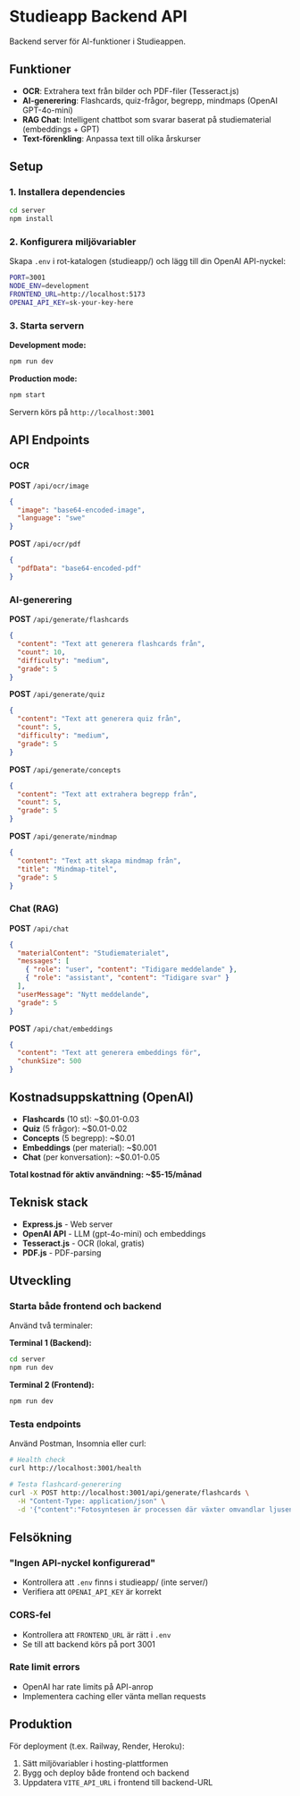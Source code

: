# Studieapp Backend API

Backend server för AI-funktioner i Studieappen.

## Funktioner

- **OCR**: Extrahera text från bilder och PDF-filer (Tesseract.js)
- **AI-generering**: Flashcards, quiz-frågor, begrepp, mindmaps (OpenAI GPT-4o-mini)
- **RAG Chat**: Intelligent chattbot som svarar baserat på studiematerial (embeddings + GPT)
- **Text-förenkling**: Anpassa text till olika årskurser

## Setup

### 1. Installera dependencies

```bash
cd server
npm install
```

### 2. Konfigurera miljövariabler

Skapa `.env` i rot-katalogen (studieapp/) och lägg till din OpenAI API-nyckel:

```bash
PORT=3001
NODE_ENV=development
FRONTEND_URL=http://localhost:5173
OPENAI_API_KEY=sk-your-key-here
```

### 3. Starta servern

**Development mode:**
```bash
npm run dev
```

**Production mode:**
```bash
npm start
```

Servern körs på `http://localhost:3001`

## API Endpoints

### OCR

**POST** `/api/ocr/image`
```json
{
  "image": "base64-encoded-image",
  "language": "swe"
}
```

**POST** `/api/ocr/pdf`
```json
{
  "pdfData": "base64-encoded-pdf"
}
```

### AI-generering

**POST** `/api/generate/flashcards`
```json
{
  "content": "Text att generera flashcards från",
  "count": 10,
  "difficulty": "medium",
  "grade": 5
}
```

**POST** `/api/generate/quiz`
```json
{
  "content": "Text att generera quiz från",
  "count": 5,
  "difficulty": "medium",
  "grade": 5
}
```

**POST** `/api/generate/concepts`
```json
{
  "content": "Text att extrahera begrepp från",
  "count": 5,
  "grade": 5
}
```

**POST** `/api/generate/mindmap`
```json
{
  "content": "Text att skapa mindmap från",
  "title": "Mindmap-titel",
  "grade": 5
}
```

### Chat (RAG)

**POST** `/api/chat`
```json
{
  "materialContent": "Studiematerialet",
  "messages": [
    { "role": "user", "content": "Tidigare meddelande" },
    { "role": "assistant", "content": "Tidigare svar" }
  ],
  "userMessage": "Nytt meddelande",
  "grade": 5
}
```

**POST** `/api/chat/embeddings`
```json
{
  "content": "Text att generera embeddings för",
  "chunkSize": 500
}
```

## Kostnadsuppskattning (OpenAI)

- **Flashcards** (10 st): ~$0.01-0.03
- **Quiz** (5 frågor): ~$0.01-0.02
- **Concepts** (5 begrepp): ~$0.01
- **Embeddings** (per material): ~$0.001
- **Chat** (per konversation): ~$0.01-0.05

**Total kostnad för aktiv användning: ~$5-15/månad**

## Teknisk stack

- **Express.js** - Web server
- **OpenAI API** - LLM (gpt-4o-mini) och embeddings
- **Tesseract.js** - OCR (lokal, gratis)
- **PDF.js** - PDF-parsing

## Utveckling

### Starta både frontend och backend

Använd två terminaler:

**Terminal 1 (Backend):**
```bash
cd server
npm run dev
```

**Terminal 2 (Frontend):**
```bash
npm run dev
```

### Testa endpoints

Använd Postman, Insomnia eller curl:

```bash
# Health check
curl http://localhost:3001/health

# Testa flashcard-generering
curl -X POST http://localhost:3001/api/generate/flashcards \
  -H "Content-Type: application/json" \
  -d '{"content":"Fotosyntesen är processen där växter omvandlar ljusenergi till kemisk energi.","count":3,"grade":5}'
```

## Felsökning

### "Ingen API-nyckel konfigurerad"
- Kontrollera att `.env` finns i studieapp/ (inte server/)
- Verifiera att `OPENAI_API_KEY` är korrekt

### CORS-fel
- Kontrollera att `FRONTEND_URL` är rätt i `.env`
- Se till att backend körs på port 3001

### Rate limit errors
- OpenAI har rate limits på API-anrop
- Implementera caching eller vänta mellan requests

## Produktion

För deployment (t.ex. Railway, Render, Heroku):

1. Sätt miljövariabler i hosting-plattformen
2. Bygg och deploy både frontend och backend
3. Uppdatera `VITE_API_URL` i frontend till backend-URL
